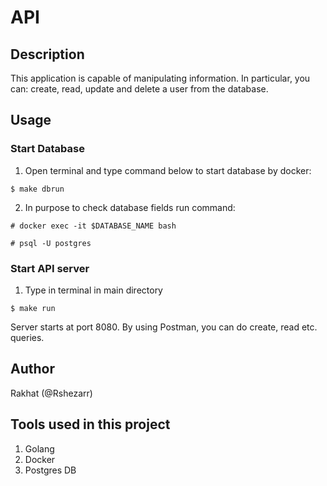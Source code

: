# API

## Description

This application is capable of manipulating information.
In particular, you can: create, read, update and delete a user from the database.

## Usage

### Start Database

1. Open terminal and type command below to start database by docker:

```
$ make dbrun
```

2. In purpose to check database fields run command:

```
# docker exec -it $DATABASE_NAME bash

# psql -U postgres
```

### Start API server

1. Type in terminal in main directory

```
$ make run
```

Server starts at port 8080. By using Postman, you can do create, read etc. queries.

## Author

Rakhat (@Rshezarr)

## Tools used in this project

1. Golang
2. Docker
3. Postgres DB
